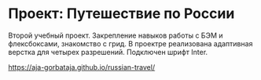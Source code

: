 # Проект: Путешествие по России

Второй учебный проект. Закрепление навыков работы с БЭМ и флексбоксами, знакомство с грид. В проектре реализована адаптивная верстка для четырех разрешений. Подключен шрифт Inter.
 
 https://aja-gorbataja.github.io/russian-travel/